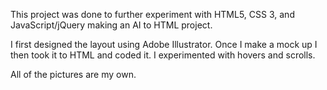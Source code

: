 This project was done to further experiment with HTML5, CSS 3, and JavaScript/jQuery making an AI to HTML project.

I first designed the layout using Adobe Illustrator. Once I make a mock up I then took it to HTML and coded it. I experimented with hovers and scrolls.

All of the pictures are my own.
